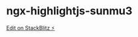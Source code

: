 # ngx-highlightjs-sunmu3

[Edit on StackBlitz ⚡️](https://stackblitz.com/edit/ngx-highlightjs-sunmu3)